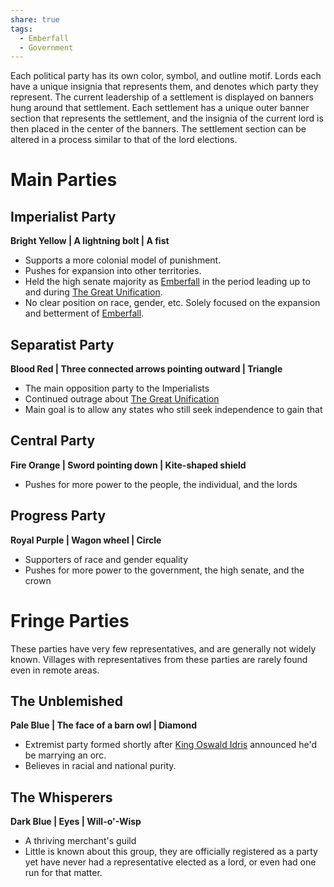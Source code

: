 ```yaml
---
share: true
tags:
  - Emberfall
  - Government
---
```


Each political party has its own color, symbol, and outline motif. Lords each have a unique insignia that represents them, and denotes which party they represent. The current leadership of a settlement is displayed on banners hung around that settlement. Each settlement has a unique outer banner section that represents the settlement, and the insignia of the current lord is then placed in the center of the banners. The settlement section can be altered in a process similar to that of the lord elections.
# Main Parties
## Imperialist Party
**Bright Yellow | A lightning bolt | A fist**
- Supports a more colonial model of punishment.
- Pushes for expansion into other territories.
- Held the high senate majority as [Emberfall](./Emberfall.md) in the period leading up to and during [The Great Unification](./The%20Great%20Unification.md).
- No clear position on race, gender, etc. Solely focused on the expansion and betterment of [Emberfall](./Emberfall.md).
## Separatist Party
**Blood Red | Three connected arrows pointing outward | Triangle**
- The main opposition party to the Imperialists
- Continued outrage about [The Great Unification](./The%20Great%20Unification.md)
- Main goal is to allow any states who still seek independence to gain that
## Central Party
**Fire Orange | Sword pointing down | Kite-shaped shield**
- Pushes for more power to the people, the individual, and the lords
## Progress Party
**Royal Purple | Wagon wheel | Circle**
- Supporters of race and gender equality
- Pushes for more power to the government, the high senate, and the crown
# Fringe Parties
These parties have very few representatives, and are generally not widely known. Villages with representatives from these parties are rarely found even in remote areas.
## The Unblemished
**Pale Blue | The face of a barn owl | Diamond**
- Extremist party formed shortly after [King Oswald Idris](./King%20Oswald%20Idris.md) announced he'd be marrying an orc.
- Believes in racial and national purity.
## The Whisperers
**Dark Blue | Eyes | Will-o'-Wisp**
- A thriving merchant's guild
- Little is known about this group, they are officially registered as a party yet have never had a representative elected as a lord, or even had one run for that matter.